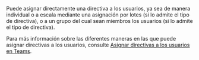 Puede asignar directamente una directiva a los usuarios, ya sea de manera individual o a escala mediante una asignación por lotes (si lo admite el tipo de directiva), o a un grupo del cual sean miembros los usuarios (si lo admite el tipo de directiva). 

Para más información sobre las diferentes maneras en las que puede asignar directivas a los usuarios, consulte [Asignar directivas a los usuarios en Teams](../policy-assignment-overview.md).